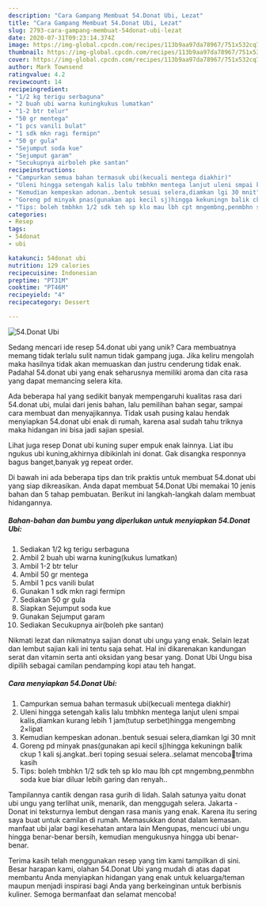 ```yaml
---
description: "Cara Gampang Membuat 54.Donat Ubi, Lezat"
title: "Cara Gampang Membuat 54.Donat Ubi, Lezat"
slug: 2793-cara-gampang-membuat-54donat-ubi-lezat
date: 2020-07-31T09:23:14.374Z
image: https://img-global.cpcdn.com/recipes/113b9aa97da78967/751x532cq70/54donat-ubi-foto-resep-utama.jpg
thumbnail: https://img-global.cpcdn.com/recipes/113b9aa97da78967/751x532cq70/54donat-ubi-foto-resep-utama.jpg
cover: https://img-global.cpcdn.com/recipes/113b9aa97da78967/751x532cq70/54donat-ubi-foto-resep-utama.jpg
author: Mark Townsend
ratingvalue: 4.2
reviewcount: 14
recipeingredient:
- "1/2 kg terigu serbaguna"
- "2 buah ubi warna kuningkukus lumatkan"
- "1-2 btr telur"
- "50 gr mentega"
- "1 pcs vanili bulat"
- "1 sdk mkn ragi fermipn"
- "50 gr gula"
- "Sejumput soda kue"
- "Sejumput garam"
- "Secukupnya airboleh pke santan"
recipeinstructions:
- "Campurkan semua bahan termasuk ubi(kecuali mentega diakhir)"
- "Uleni hingga setengah kalis lalu tmbhkn mentega lanjut uleni smpai kalis,diamkan kurang lebih 1 jam(tutup serbet)hingga mengembng 2×lipat"
- "Kemudian kempeskan adonan..bentuk sesuai selera,diamkan lgi 30 mnit"
- "Goreng pd minyak pnas(gunakan api kecil sj)hingga kekuningn balik ckup 1 kali sj.angkat..beri toping sesuai selera..selamat mencoba🙏trima kasih"
- "Tips: boleh tmbhkn 1/2 sdk teh sp klo mau lbh cpt mngembng,penmbhn soda kue biar diluar lebih garing dan renyah.."
categories:
- Resep
tags:
- 54donat
- ubi

katakunci: 54donat ubi 
nutrition: 129 calories
recipecuisine: Indonesian
preptime: "PT31M"
cooktime: "PT46M"
recipeyield: "4"
recipecategory: Dessert

---
```



![54.Donat Ubi](https://img-global.cpcdn.com/recipes/113b9aa97da78967/751x532cq70/54donat-ubi-foto-resep-utama.jpg)

Sedang mencari ide resep 54.donat ubi yang unik? Cara membuatnya memang tidak terlalu sulit namun tidak gampang juga. Jika keliru mengolah maka hasilnya tidak akan memuaskan dan justru cenderung tidak enak. Padahal 54.donat ubi yang enak seharusnya memiliki aroma dan cita rasa yang dapat memancing selera kita.

Ada beberapa hal yang sedikit banyak mempengaruhi kualitas rasa dari 54.donat ubi, mulai dari jenis bahan, lalu pemilihan bahan segar, sampai cara membuat dan menyajikannya. Tidak usah pusing kalau hendak menyiapkan 54.donat ubi enak di rumah, karena asal sudah tahu triknya maka hidangan ini bisa jadi sajian spesial.

Lihat juga resep Donat ubi kuning super empuk enak lainnya. Liat ibu ngukus ubi kuning,akhirnya dibikinlah ini donat. Gak disangka responnya bagus banget,banyak yg repeat order.


Di bawah ini ada beberapa tips dan trik praktis untuk membuat 54.donat ubi yang siap dikreasikan. Anda dapat membuat 54.Donat Ubi memakai 10 jenis bahan dan 5 tahap pembuatan. Berikut ini langkah-langkah dalam membuat hidangannya.

<!--inarticleads1-->

##### Bahan-bahan dan bumbu yang diperlukan untuk menyiapkan 54.Donat Ubi:

1. Sediakan 1/2 kg terigu serbaguna
1. Ambil 2 buah ubi warna kuning(kukus lumatkan)
1. Ambil 1-2 btr telur
1. Ambil 50 gr mentega
1. Ambil 1 pcs vanili bulat
1. Gunakan 1 sdk mkn ragi fermipn
1. Sediakan 50 gr gula
1. Siapkan Sejumput soda kue
1. Gunakan Sejumput garam
1. Sediakan Secukupnya air(boleh pke santan)


Nikmati lezat dan nikmatnya sajian donat ubi ungu yang enak. Selain lezat dan lembut sajian kali ini tentu saja sehat. Hal ini dikarenakan kandungan serat dan vitamin serta anti oksidan yang besar yang. Donat Ubi Ungu bisa dipilih sebagai camilan pendamping kopi atau teh hangat. 

<!--inarticleads2-->

##### Cara menyiapkan 54.Donat Ubi:

1. Campurkan semua bahan termasuk ubi(kecuali mentega diakhir)
1. Uleni hingga setengah kalis lalu tmbhkn mentega lanjut uleni smpai kalis,diamkan kurang lebih 1 jam(tutup serbet)hingga mengembng 2×lipat
1. Kemudian kempeskan adonan..bentuk sesuai selera,diamkan lgi 30 mnit
1. Goreng pd minyak pnas(gunakan api kecil sj)hingga kekuningn balik ckup 1 kali sj.angkat..beri toping sesuai selera..selamat mencoba🙏trima kasih
1. Tips: boleh tmbhkn 1/2 sdk teh sp klo mau lbh cpt mngembng,penmbhn soda kue biar diluar lebih garing dan renyah..


Tampilannya cantik dengan rasa gurih di lidah. Salah satunya yaitu donat ubi ungu yang terlihat unik, menarik, dan menggugah selera. Jakarta - Donat ini teksturnya lembut dengan rasa manis yang enak. Karena itu sering saya buat untuk camilan di rumah. Memasukkan donat dalam kemasan. manfaat ubi jalar bagi kesehatan antara lain Mengupas, mencuci ubi ungu hingga benar-benar bersih, kemudian mengukusnya hingga ubi benar-benar. 

Terima kasih telah menggunakan resep yang tim kami tampilkan di sini. Besar harapan kami, olahan 54.Donat Ubi yang mudah di atas dapat membantu Anda menyiapkan hidangan yang enak untuk keluarga/teman maupun menjadi inspirasi bagi Anda yang berkeinginan untuk berbisnis kuliner. Semoga bermanfaat dan selamat mencoba!
